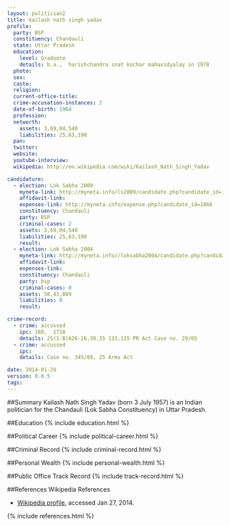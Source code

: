 ```yaml
---
layout: politician2
title: kailash nath singh yadav
profile: 
  party: BSP
  constituency: Chandauli
  state: Uttar Pradesh
  education: 
    level: Graduate
    details: b.a.,  harishchandra snat kochar mahavidyalay in 1978
  photo: 
  sex: 
  caste: 
  religion: 
  current-office-title: 
  crime-accusation-instances: 2
  date-of-birth: 1964
  profession: 
  networth: 
    assets: 3,69,04,540
    liabilities: 25,63,190
  pan: 
  twitter: 
  website: 
  youtube-interview: 
  wikipedia: http://en.wikipedia.com/wiki/Kailash_Nath_Singh_Yadav

candidature: 
  - election: Lok Sabha 2009
    myneta-link: http://myneta.info/ls2009/candidate.php?candidate_id=1866
    affidavit-link: 
    expenses-link: http://myneta.info/expense.php?candidate_id=1866
    constituency: Chandauli 
    party: BSP
    criminal-cases: 2
    assets: 3,69,04,540
    liabilities: 25,63,190
    result:  
  - election: Lok Sabha 2004
    myneta-link: http://myneta.info//loksabha2004/candidate.php?candidate_id=4185
    affidavit-link: 
    expenses-link: 
    constituency: Chandauli 
    party: bsp
    criminal-cases: 0
    assets: 58,43,089
    liabilities: 0
    result:  

crime-record: 
  - crime: accussed
    ipc: 188,  171A
    details: 25(1-B)A26-26,30,35 133,135 PR Act Case no. 29/05 
  - crime: accussed
    ipc: 
    details: Case no. 345/89, 25 Arms Act 

date: 2014-01-28
version: 0.0.5
tags: 
---
```

##Summary
Kailash Nath Singh Yadav (born 3 July 1957) is an Indian politician for the Chandauli (Lok Sabha Constituency) in Uttar Pradesh.


##Education
{% include education.html %}


##Political Career
{% include political-career.html %}


##Criminal Record
{% include criminal-record.html %}


##Personal Wealth
{% include personal-wealth.html %}


##Public Office Track Record
{% include track-record.html %}


##References
Wikipedia References
- [Wikipedia profile]({{page.profile.wikipedia}}), accessed Jan 27, 2014.



{% include references.html %}